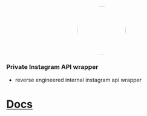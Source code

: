 <p align="center">
    <img style="border-radius: 100px" width="128" height="128" src="https://cdn.discordapp.com/avatars/417699816836169728/8ea8764772217e66ce7b7f9c3dd1561e.png?size=2048">
</p>

### Private Instagram API wrapper

- reverse engineered internal instagram api wrapper
# [Docs](https://github.com/xNaCly/InstagramAPIwrapper/tree/master/docs)

